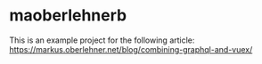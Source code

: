 # maoberlehnerb
This is an example project for the following article: https://markus.oberlehner.net/blog/combining-graphql-and-vuex/
